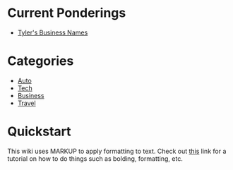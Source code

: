 <!-- TITLE: Exploits and Machination -->
<!-- SUBTITLE: E&M is a repository for all ideas. Dream your biggest dreams. -->

# Current Ponderings
* [Tyler's Business Names](/home/business/tylers-name)
# Categories

* [Auto](/home/auto)
* [Tech](/home/tech)
* [Business](/home/business)
* [Travel](/home/travel)
# Quickstart
This wiki uses MARKUP to apply formatting to text. Check out [this](https://github.com/adam-p/markdown-here/wiki/Markdown-Cheatsheet) link for a tutorial on how to do things such as bolding, formatting, etc.


